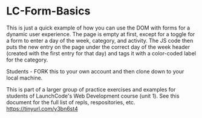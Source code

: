 # LC-Form-Basics

This is just a quick example of how you can use the DOM with forms for a dynamic user experience. The page is empty at first, except for a toggle for a form to enter a day of the week, category, and activity. The JS code then puts the new entry on the page under the correct day of the week header (created with the first entry for that day) and tags it with a color-coded label for the category.

Students - FORK this to your own account and then clone down to your local machine.

This is part of a larger group of practice exercises and examples for students of LaunchCode's Web Development course (unit 1). See this document for the full list of repls, respositories, etc. https://tinyurl.com/y3bn6st4